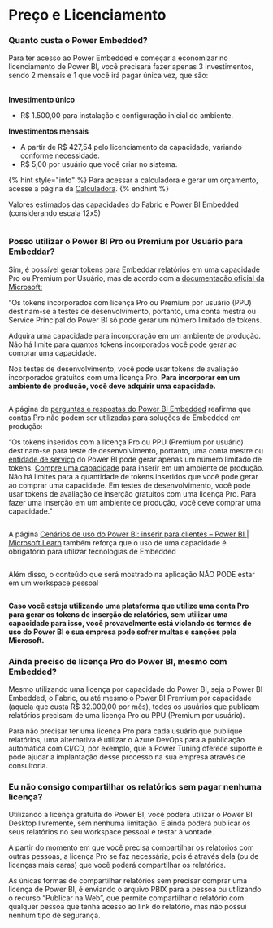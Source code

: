 # Preço e Licenciamento

### Quanto custa o Power Embedded?

Para ter acesso ao Power Embedded e começar a economizar no licenciamento de Power BI, você precisará fazer apenas 3 investimentos, sendo 2 mensais e 1 que você irá pagar única vez, que são:

\
**Investimento único**

* R$ 1.500,00 para instalação e configuração inicial do ambiente.

**Investimentos mensais**

* A partir de R$ 427,54 pelo licenciamento da capacidade, variando conforme necessidade.
* R$ 5,00 por usuário que você criar no sistema.

{% hint style="info" %}
Para acessar a calculadora e gerar um orçamento, acesse a página da [Calculadora](https://powerembedded.com.br/calculadora).
{% endhint %}



Valores estimados das capacidades do Fabric e Power BI Embedded (considerando escala 12x5)

<figure><img src="../../.gitbook/assets/Preço das Capacidades.png" alt=""><figcaption></figcaption></figure>



### Posso utilizar o Power BI Pro ou Premium por Usuário para Embeddar?

Sim, é possível gerar tokens para Embeddar relatórios em uma capacidade Pro ou Premium por Usuário, mas de acordo com a [documentação oficial da Microsoft:](https://learn.microsoft.com/pt-br/power-bi/developer/embedded/move-to-production)

“Os tokens incorporados com licença Pro ou Premium por usuário (PPU) destinam-se a testes de desenvolvimento, portanto, uma conta mestra ou Service Principal do Power BI só pode gerar um número limitado de tokens.

Adquira uma capacidade para incorporação em um ambiente de produção. Não há limite para quantos tokens incorporados você pode gerar ao comprar uma capacidade.

Nos testes de desenvolvimento, você pode usar tokens de avaliação incorporados gratuitos com uma licença Pro. **Para incorporar em um ambiente de produção, você deve adquirir uma capacidade.**

<figure><img src="https://powerembedded.com.br/wp-content/uploads/2024/05/Power-Embedded-Mover-aplicacao-para-producao.png" alt=""><figcaption></figcaption></figure>

&#x20;

A página de [perguntas e respostas do Power BI Embedded](https://learn.microsoft.com/pt-br/power-bi/developer/embedded/embedded-faq#quantos-tokens-inseridos-posso-criar-) reafirma que contas Pro não podem ser utilizadas para soluções de Embedded em produção:

“Os tokens inseridos com a licença Pro ou PPU (Premium por usuário) destinam-se para teste de desenvolvimento, portanto, uma conta mestre ou [entidade de serviço](https://learn.microsoft.com/pt-br/power-bi/developer/embedded/embed-service-principal) do Power BI pode gerar apenas um número limitado de tokens. [Compre uma capacidade](https://learn.microsoft.com/pt-br/power-bi/developer/embedded/embedded-faq#technical) para inserir em um ambiente de produção. Não há limites para a quantidade de tokens inseridos que você pode gerar ao comprar uma capacidade. Em testes de desenvolvimento, você pode usar tokens de avaliação de inserção gratuitos com uma licença Pro. Para fazer uma inserção em um ambiente de produção, você deve comprar uma capacidade."

<figure><img src="https://powerembedded.com.br/wp-content/uploads/2024/08/Power-Embedded-Guias-para-uso-da-licenca-de-Embedded-3.png" alt=""><figcaption></figcaption></figure>

&#x20;

A página [Cenários de uso do Power BI: inserir para clientes – Power BI | Microsoft Learn](https://learn.microsoft.com/pt-br/power-bi/guidance/powerbi-implementation-planning-usage-scenario-embed-for-your-customers#licensing) também reforça que o uso de uma capacidade é obrigatório para utilizar tecnologias de Embedded

<figure><img src="https://powerembedded.com.br/wp-content/uploads/2024/08/Power-Embedded-Guias-para-uso-da-licenca-de-Embedded.png" alt=""><figcaption></figcaption></figure>



Além disso, o conteúdo que será mostrado na aplicação NÃO PODE estar em um workspace pessoal

<figure><img src="https://powerembedded.com.br/wp-content/uploads/2024/08/Power-Embedded-Guias-para-uso-da-licenca-de-Embedded-4.png" alt=""><figcaption></figcaption></figure>



**Caso você esteja utilizando uma plataforma que utilize uma conta Pro para gerar os tokens de inserção de relatórios, sem utilizar uma capacidade para isso, você provavelmente está violando os termos de uso do Power BI e sua empresa pode sofrer multas e sanções pela Microsoft.**



### Ainda preciso de licença Pro do Power BI, mesmo com Embedded?

Mesmo utilizando uma licença por capacidade do Power BI, seja o Power BI Embedded, o Fabric, ou até mesmo o Power BI Premium por capacidade (aquela que custa R$ 32.000,00 por mês), todos os usuários que publicam relatórios precisam de uma licença Pro ou PPU (Premium por usuário).

Para não precisar ter uma licença Pro para cada usuário que publique relatórios, uma alternativa é utilizar o Azure DevOps para a publicação automática com CI/CD, por exemplo, que a Power Tuning oferece suporte e pode ajudar a implantação desse processo na sua empresa através de consultoria.



### Eu não consigo compartilhar os relatórios sem pagar nenhuma licença?

Utilizando a licença gratuita do Power BI, você poderá utilizar o Power BI Desktop livremente, sem nenhuma limitação. E ainda poderá publicar os seus relatórios no seu workspace pessoal e testar à vontade.

A partir do momento em que você precisa compartilhar os relatórios com outras pessoas, a licença Pro se faz necessária, pois é através dela (ou de licenças mais caras) que você poderá compartilhar os relatórios.

As únicas formas de compartilhar relatórios sem precisar comprar uma licença de Power BI, é enviando o arquivo PBIX para a pessoa ou utilizando o recurso “Publicar na Web”, que permite compartilhar o relatório com qualquer pessoa que tenha acesso ao link do relatório, mas não possui nenhum tipo de segurança.
